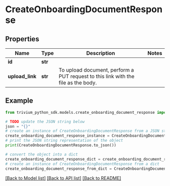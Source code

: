 # CreateOnboardingDocumentResponse


## Properties

Name | Type | Description | Notes
------------ | ------------- | ------------- | -------------
**id** | **str** |  | 
**upload_link** | **str** | To upload document, perform a PUT request to this link with the file as the body. | 

## Example

```python
from trivium_python_sdk.models.create_onboarding_document_response import CreateOnboardingDocumentResponse

# TODO update the JSON string below
json = "{}"
# create an instance of CreateOnboardingDocumentResponse from a JSON string
create_onboarding_document_response_instance = CreateOnboardingDocumentResponse.from_json(json)
# print the JSON string representation of the object
print(CreateOnboardingDocumentResponse.to_json())

# convert the object into a dict
create_onboarding_document_response_dict = create_onboarding_document_response_instance.to_dict()
# create an instance of CreateOnboardingDocumentResponse from a dict
create_onboarding_document_response_from_dict = CreateOnboardingDocumentResponse.from_dict(create_onboarding_document_response_dict)
```
[[Back to Model list]](../README.md#documentation-for-models) [[Back to API list]](../README.md#documentation-for-api-endpoints) [[Back to README]](../README.md)



